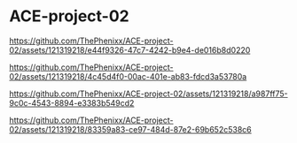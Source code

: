 # ACE-project-02

https://github.com/ThePhenixx/ACE-project-02/assets/121319218/e44f9326-47c7-4242-b9e4-de016b8d0220

https://github.com/ThePhenixx/ACE-project-02/assets/121319218/4c45d4f0-00ac-401e-ab83-fdcd3a53780a

https://github.com/ThePhenixx/ACE-project-02/assets/121319218/a987ff75-9c0c-4543-8894-e3383b549cd2

https://github.com/ThePhenixx/ACE-project-02/assets/121319218/83359a83-ce97-484d-87e2-69b652c538c6




